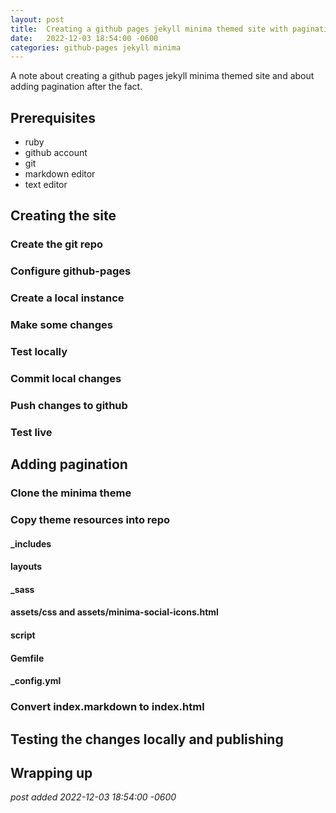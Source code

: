 ```yaml
---
layout:	post
title:	Creating a github pages jekyll minima themed site with pagination
date:	2022-12-03 18:54:00 -0600
categories:	github-pages jekyll minima
---
```


A note about creating a github pages jekyll minima themed site and about adding pagination after the fact.

<!--more-->

## Prerequisites

* ruby
* github account
* git
* markdown editor
* text editor

## Creating the site

### Create the git repo

### Configure github-pages

### Create a local instance

### Make some changes

### Test locally

### Commit local changes

### Push changes to github

### Test live

##  Adding pagination

### Clone the minima theme

### Copy theme resources into repo

#### _includes

#### layouts

#### _sass

#### assets/css and assets/minima-social-icons.html

#### script

#### Gemfile

#### _config.yml

### Convert index.markdown to index.html

## Testing the changes locally and publishing

## Wrapping up

*post added 2022-12-03 18:54:00 -0600*